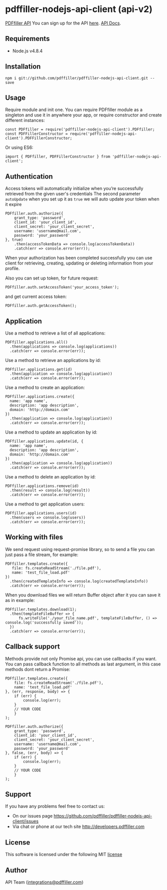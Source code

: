 # pdffiller-nodejs-api-client (api-v2)

[PDFfiller API](https://api.pdffiller.com)
You can sign up for the API [here](https://developers.pdffiller.com/#tab-features).
[API Docs](https://docs.pdffiller.com/).

## Requirements

* Node.js v4.8.4

## Installation

```
npm i git://github.com/pdffiller/pdffiller-nodejs-api-client.git --save
```

## Usage
Require module and init one. You can require PDFfiller module as a singleton and use it in anywhere your app, or require constructor and create different instances:

```
const PDFfiller = require('pdffiller-nodejs-api-client').PDFfiller;
const PDFFillerConstructor = require('pdffiller-nodejs-api-client').PDFFillerConstructor;
```

Or using ES6:
```
import { PDFfiller, PDFFillerConstructor } from 'pdffiller-nodejs-api-client';
```


## Authentication

Access tokens will automatically initialize when you’re successfully retrieved from the given user's credentials
The second parameter `autoUpdate` when you set up it as `true` we will auto update your token when it expire

```
PDFfiller.auth.authorize({
    grant_type: 'password',
    client_id: 'your_client_id',
    client_secret: 'your_client_secret',
    username: 'username@mail.com',
    password: 'your_password'
}, true)
    .then(accessTokenData => console.log(accessTokenData))
    .catch(err => console.error(err));
```

When your authorization has been completed successfully you can use client for retrieving, creating, updating or deleting information from your profile.

Also you can set up token, for future request:

```
PDFfiller.auth.setAccessToken('your_access_token');
```

and get current access token:

```
PDFfiller.auth.getAccessToken();
```

## Application

Use a method to retrieve a list of all applications:
```
PDFfiller.applications.all()
  .then(applications => console.log(applications))
  .catch(err => console.error(err));
```

Use a method to retrieve an applications by id:
```
PDFfiller.applications.get(id)
  .then(application => console.log(application))
  .catch(err => console.error(err));
```

Use a method to create an application:
```
PDFfiller.applications.create({
  name: 'app name',
  description: 'app description',
  domain: 'http://domain.com'
})
  .then(application => console.log(application))
  .catch(err => console.error(err));
```

Use a method to update an application by id:
```
PDFfiller.applications.update(id, {
  name: 'app name',
  description: 'app description',
  domain: 'http://domain.com'
})
  .then(application => console.log(application))
  .catch(err => console.error(err));
```

Use a method to delete an application by id:
```
PDFfiller.applications.remove(id)
  .then(result => console.log(result))
  .catch(err => console.error(err));
```

Use a method to get application users:
```
PDFfiller.applications.users(id)
  .then(users => console.log(users))
  .catch(err => console.error(err));
```

## Working with files
We send request using request-promise library, so to send a file you can just pass a file stream, for example:
 ```
 PDFfiller.templates.create({
    file: fs.createReadStream('./file.pdf'),
    name: 'test_file_load.pdf'
 })
   .then(createdTemplateInfo => console.log(createdTemplateInfo))
   .catch(err => console.error(err));
 ```
 
When you download files we will return Buffer object after it you can save it as in example:
 ```
 PDFfiller.templates.download(1);
   .then(templateFileBuffer => {
       fs.writeFile('./your_file_name.pdf', templateFileBuffer, () => console.log('successfully saved'));
   })
   .catch(err => console.error(err));
 ```
 
## Callback support
Methods provide not only Promise api, you can use callbacks if you want. You can pass callback function to all methods as last argument, in this case methods dont return a Promise:
```
PDFfiller.templates.create({
    file: fs.createReadStream('./file.pdf'),
    name: 'test_file_load.pdf'
}, (err, response, body) => {
    if (err) {
        console.log(err);
    }
    // YOUR CODE
    }
);
 ```
 
```
PDFfiller.auth.authorize({
    grant_type: 'password',
    client_id: 'your_client_id',
    client_secret: 'your_client_secret',
    username: 'username@mail.com',
    password: 'your_password'
}, false, (err, body) => {
    if (err) {
        console.log(err);
    }
    // YOUR CODE
    }
);
 ```

## Support
If you have any problems feel free to contact us:
* On our issues page https://github.com/pdffiller/pdffiller-nodejs-api-client/issues
* Via chat or phone at our tech site http://developers.pdffiller.com

## License
This software is licensed under the following MIT [license](https://github.com/pdffiller/pdffiller-nodejs-api-client/blob/master/README.md)

## Author
API Team (integrations@pdffiller.com)